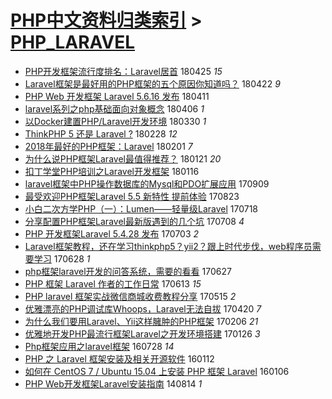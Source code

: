 [PHP中文资料归类索引](../README.md) > [PHP_LARAVEL](PHP_LARAVEL.md)
====
- [PHP开发框架流行度排名：Laravel居首](http://jkwz.applinzi.com/ittc/7095945837605815302.html#PHP%E5%BC%80%E5%8F%91%E6%A1%86%E6%9E%B6%E6%B5%81%E8%A1%8C%E5%BA%A6%E6%8E%92%E5%90%8D%EF%BC%9ALaravel%E5%B1%85%E9%A6%96) 180425 *15* 
- [Laravel框架是最好用的PHP框架的五个原因你知道吗？](http://jkwz.applinzi.com/ittc/7094756251047298054.html#Laravel%E6%A1%86%E6%9E%B6%E6%98%AF%E6%9C%80%E5%A5%BD%E7%94%A8%E7%9A%84PHP%E6%A1%86%E6%9E%B6%E7%9A%84%E4%BA%94%E4%B8%AA%E5%8E%9F%E5%9B%A0%E4%BD%A0%E7%9F%A5%E9%81%93%E5%90%97%EF%BC%9F) 180422 *9* 
- [PHP Web 开发框架 Laravel 5.6.16 发布](http://jkwz.applinzi.com/ittc/7090708336679060491.html#PHP+Web+%E5%BC%80%E5%8F%91%E6%A1%86%E6%9E%B6+Laravel+5.6.16+%E5%8F%91%E5%B8%83) 180411  
- [laravel系列之php基础面向对象概念](http://jkwz.applinzi.com/ittc/7088990979032089610.html#laravel%E7%B3%BB%E5%88%97%E4%B9%8Bphp%E5%9F%BA%E7%A1%80%E9%9D%A2%E5%90%91%E5%AF%B9%E8%B1%A1%E6%A6%82%E5%BF%B5) 180406 *1* 
- [以Docker建置PHP/Laravel开发环境](http://jkwz.applinzi.com/ittc/7086219372580570122.html#%E4%BB%A5Docker%E5%BB%BA%E7%BD%AEPHP%2FLaravel%E5%BC%80%E5%8F%91%E7%8E%AF%E5%A2%83) 180330 *1* 
- [ThinkPHP 5 还是 Laravel ?](http://jkwz.applinzi.com/ittc/7075086614164669456.html#ThinkPHP+5+%E8%BF%98%E6%98%AF+Laravel+%3F) 180228 *12* 
- [2018年最好的PHP框架：Laravel](http://jkwz.applinzi.com/ittc/7065078177355793424.html#2018%E5%B9%B4%E6%9C%80%E5%A5%BD%E7%9A%84PHP%E6%A1%86%E6%9E%B6%EF%BC%9ALaravel) 180201 *7* 
- [为什么说PHP框架Laravel最值得推荐？](http://jkwz.applinzi.com/ittc/7061174331214660625.html#%E4%B8%BA%E4%BB%80%E4%B9%88%E8%AF%B4PHP%E6%A1%86%E6%9E%B6Laravel%E6%9C%80%E5%80%BC%E5%BE%97%E6%8E%A8%E8%8D%90%EF%BC%9F) 180121 *20* 
- [扣丁学堂PHP培训之Laravel开发框架](http://jkwz.applinzi.com/ittc/7059179294046028810.html#%E6%89%A3%E4%B8%81%E5%AD%A6%E5%A0%82PHP%E5%9F%B9%E8%AE%AD%E4%B9%8BLaravel%E5%BC%80%E5%8F%91%E6%A1%86%E6%9E%B6) 180116  
- [laravel框架中PHP操作数据库的Mysql和PDO扩展应用](http://jkwz.applinzi.com/ittc/7011409079682204688.html#laravel%E6%A1%86%E6%9E%B6%E4%B8%ADPHP%E6%93%8D%E4%BD%9C%E6%95%B0%E6%8D%AE%E5%BA%93%E7%9A%84Mysql%E5%92%8CPDO%E6%89%A9%E5%B1%95%E5%BA%94%E7%94%A8) 170909  
- [最受欢迎PHP框架Laravel 5.5 新特性 提前体验](http://jkwz.applinzi.com/ittc/7004938624079234064.html#%E6%9C%80%E5%8F%97%E6%AC%A2%E8%BF%8EPHP%E6%A1%86%E6%9E%B6Laravel+5.5+%E6%96%B0%E7%89%B9%E6%80%A7+%E6%8F%90%E5%89%8D%E4%BD%93%E9%AA%8C) 170823  
- [小白二次方学PHP（一）：Lumen——轻量级Laravel](http://jkwz.applinzi.com/ittc/6991597563151909905.html#%E5%B0%8F%E7%99%BD%E4%BA%8C%E6%AC%A1%E6%96%B9%E5%AD%A6PHP%EF%BC%88%E4%B8%80%EF%BC%89%EF%BC%9ALumen%E2%80%94%E2%80%94%E8%BD%BB%E9%87%8F%E7%BA%A7Laravel) 170718  
- [分享配置PHP框架Laravel最新版遇到的几个坑](http://jkwz.applinzi.com/ittc/6987948442004227076.html#%E5%88%86%E4%BA%AB%E9%85%8D%E7%BD%AEPHP%E6%A1%86%E6%9E%B6Laravel%E6%9C%80%E6%96%B0%E7%89%88%E9%81%87%E5%88%B0%E7%9A%84%E5%87%A0%E4%B8%AA%E5%9D%91) 170708 *4* 
- [PHP 开发框架Laravel 5.4.28 发布](http://jkwz.applinzi.com/ittc/6986128480079971332.html#PHP+%E5%BC%80%E5%8F%91%E6%A1%86%E6%9E%B6Laravel+5.4.28+%E5%8F%91%E5%B8%83) 170703 *2* 
- [Laravel框架教程，还在学习thinkphp5？yii2？跟上时代步伐，web程序员需要学习](http://jkwz.applinzi.com/ittc/6984192732808348676.html#Laravel%E6%A1%86%E6%9E%B6%E6%95%99%E7%A8%8B%EF%BC%8C%E8%BF%98%E5%9C%A8%E5%AD%A6%E4%B9%A0thinkphp5%EF%BC%9Fyii2%EF%BC%9F%E8%B7%9F%E4%B8%8A%E6%97%B6%E4%BB%A3%E6%AD%A5%E4%BC%90%EF%BC%8Cweb%E7%A8%8B%E5%BA%8F%E5%91%98%E9%9C%80%E8%A6%81%E5%AD%A6%E4%B9%A0) 170628 *1* 
- [php框架laravel开发的问答系统，需要的看看](http://jkwz.applinzi.com/ittc/6983825323375199236.html#php%E6%A1%86%E6%9E%B6laravel%E5%BC%80%E5%8F%91%E7%9A%84%E9%97%AE%E7%AD%94%E7%B3%BB%E7%BB%9F%EF%BC%8C%E9%9C%80%E8%A6%81%E7%9A%84%E7%9C%8B%E7%9C%8B) 170627  
- [PHP 框架 Laravel 作者的工作日常](http://jkwz.applinzi.com/ittc/6978686850947351557.html#PHP+%E6%A1%86%E6%9E%B6+Laravel+%E4%BD%9C%E8%80%85%E7%9A%84%E5%B7%A5%E4%BD%9C%E6%97%A5%E5%B8%B8) 170613 *15* 
- [PHP laravel 框架实战微信商城收费教程分享](http://jkwz.applinzi.com/ittc/6967889129240003589.html#PHP+laravel+%E6%A1%86%E6%9E%B6%E5%AE%9E%E6%88%98%E5%BE%AE%E4%BF%A1%E5%95%86%E5%9F%8E%E6%94%B6%E8%B4%B9%E6%95%99%E7%A8%8B%E5%88%86%E4%BA%AB) 170515 *2* 
- [优雅漂亮的PHP调试库Whoops，Laravel无法自拔](http://jkwz.applinzi.com/ittc/6958751225402098693.html#%E4%BC%98%E9%9B%85%E6%BC%82%E4%BA%AE%E7%9A%84PHP%E8%B0%83%E8%AF%95%E5%BA%93Whoops%EF%BC%8CLaravel%E6%97%A0%E6%B3%95%E8%87%AA%E6%8B%94) 170420 *7* 
- [为什么我们要用Laravel、Yii这样臃肿的PHP框架](http://jkwz.applinzi.com/ittc/6930412133614617605.html#%E4%B8%BA%E4%BB%80%E4%B9%88%E6%88%91%E4%BB%AC%E8%A6%81%E7%94%A8Laravel%E3%80%81Yii%E8%BF%99%E6%A0%B7%E8%87%83%E8%82%BF%E7%9A%84PHP%E6%A1%86%E6%9E%B6) 170206 *21* 
- [优雅地开发PHP最流行框架Laravel之开发环境搭建](http://jkwz.applinzi.com/ittc/6927474659368109061.html#%E4%BC%98%E9%9B%85%E5%9C%B0%E5%BC%80%E5%8F%91PHP%E6%9C%80%E6%B5%81%E8%A1%8C%E6%A1%86%E6%9E%B6Laravel%E4%B9%8B%E5%BC%80%E5%8F%91%E7%8E%AF%E5%A2%83%E6%90%AD%E5%BB%BA) 170126 *3* 
- [Php框架应用之laravel框架](http://jkwz.applinzi.com/ittc/6859931095642145797.html#Php%E6%A1%86%E6%9E%B6%E5%BA%94%E7%94%A8%E4%B9%8Blaravel%E6%A1%86%E6%9E%B6) 160728 *14* 
- [PHP 之 Laravel 框架安装及相关开源软件](http://jkwz.applinzi.com/ittc/6786368872466875396.html#PHP+%E4%B9%8B+Laravel+%E6%A1%86%E6%9E%B6%E5%AE%89%E8%A3%85%E5%8F%8A%E7%9B%B8%E5%85%B3%E5%BC%80%E6%BA%90%E8%BD%AF%E4%BB%B6) 160112  
- [如何在 CentOS 7 / Ubuntu 15.04 上安装 PHP 框架 Laravel](http://jkwz.applinzi.com/ittc/6784116210270733316.html#%E5%A6%82%E4%BD%95%E5%9C%A8+CentOS+7+%2F+Ubuntu+15.04+%E4%B8%8A%E5%AE%89%E8%A3%85+PHP+%E6%A1%86%E6%9E%B6+Laravel) 160106  
- [PHP Web开发框架Laravel安装指南](http://jkwz.applinzi.com/ittc/547650611370806026.html#PHP+Web%E5%BC%80%E5%8F%91%E6%A1%86%E6%9E%B6Laravel%E5%AE%89%E8%A3%85%E6%8C%87%E5%8D%97) 140814 *1* 
